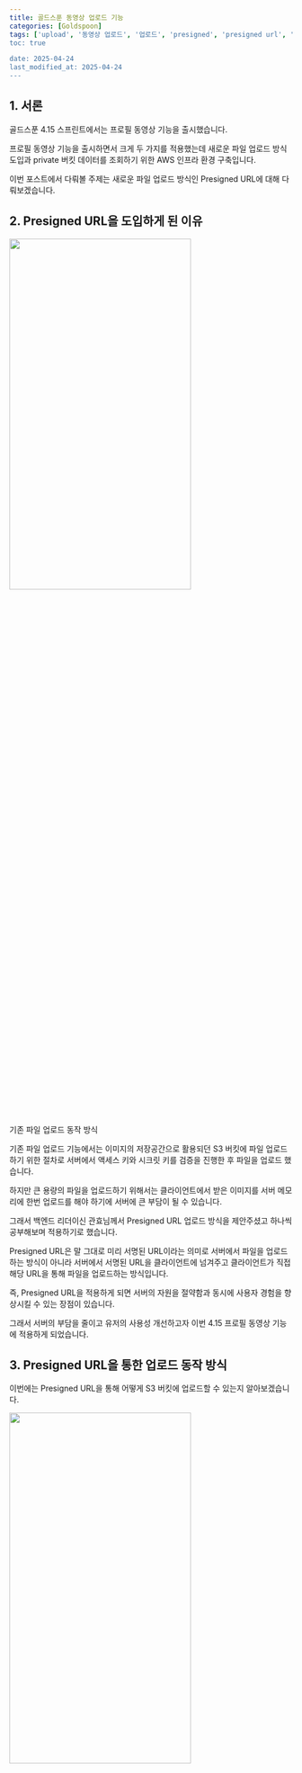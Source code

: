 ```yaml
---
title: 골드스푼 동영상 업로드 기능
categories: [Goldspoon]
tags: ['upload', '동영상 업로드', '업로드', 'presigned', 'presigned url', 'presigned-url]
toc: true

date: 2025-04-24
last_modified_at: 2025-04-24
---
```


## 1. 서론

골드스푼 4.15 스프린트에서는 프로필 동영상 기능을 출시했습니다.

프로필 동영상 기능을 출시하면서 크게 두 가지를 적용했는데 새로운 파일 업로드 방식 도입과 private 버킷 데이터를 조회하기 위한 AWS 인프라 환경 구축입니다.

이번 포스트에서 다뤄볼 주제는 새로운 파일 업로드 방식인 Presigned URL에 대해 다뤄보겠습니다.

## 2. Presigned URL을 도입하게 된 이유

<div class="div-post-img">
  <img src="https://d36u0n6bmvvikl.cloudfront.net/blog/presigned-url/presigned_url12.png" width="80%" height="40%" /><br>
  <p>기존 파일 업로드 동작 방식</p> 
</div>

기존 파일 업로드 기능에서는 이미지의 저장공간으로 활용되던 S3 버킷에 파일 업로드하기 위한 절차로 서버에서 액세스 키와 시크릿 키를 검증을 진행한 후 파일을 업로드 했습니다.

하지만 큰 용량의 파일을 업로드하기 위해서는 클라이언트에서 받은 이미지를 서버 메모리에 한번 업로드를 해야 하기에 서버에 큰 부담이 될 수 있습니다.

그래서 백엔드 리더이신 관효님께서 Presigned URL 업로드 방식을 제안주셨고 하나씩 공부해보며 적용하기로 했습니다.

Presigned URL은 말 그대로 미리 서명된 URL이라는 의미로 서버에서 파일을 업로드하는 방식이 아니라 서버에서 서명된 URL을 클라이언트에 넘겨주고 클라이언트가 직접 해당 URL을 통해 파일을 업로드하는 방식입니다.

즉, Presigned URL을 적용하게 되면 서버의 자원을 절약함과 동시에 사용자 경험을 향상시킬 수 있는 장점이 있습니다.

그래서 서버의 부담을 줄이고 유저의 사용성 개선하고자 이번 4.15 프로필 동영상 기능에 적용하게 되었습니다.

## 3. Presigned URL을 통한 업로드 동작 방식

이번에는 Presigned URL을 통해 어떻게 S3 버킷에 업로드할 수 있는지 알아보겠습니다.

<div class="div-post-img">
  <img src="https://d36u0n6bmvvikl.cloudfront.net/blog/presigned-url/presigned_url1.webp" width="80%" height="40%" /><br>
  <p>Presigned URL 업로드 동작 방식 <a href="https://opstree.com/blog/2024/08/06/uploading-files-using-pre-signed-urls-to-a-specific-storage-class" target="blank">[출처]</a></p> 
</div>

> 1. 클라이언트는 서버에 파일 업로드 request를 보냅니다. 이때 파일을 보내지 않습니다.
>
> 2. 클라이언트의 요청을 받은 서버는 AWS S3 서비스에 인증 정보와 함께 서명 요청합니다.
>
> 3. AWS S3 서비스는 인증 정보가 유효한지 판단하고 유효하다면 서명된 URL을 반환합니다.
>
> 4. AWS S3 서비스로부터 받은 서명된 URL을 클라이언트에 반환합니다.
>
> 5. 클라이언트는 해당 URL로 AWS S3 버킷에 파일을 업로드합니다.

이때, 한 가지 우려되는 점이 있는데 클라이언트가 인증된 URL을 가지고 있다는 것입니다.

보안상 위험할 수 있는 부분인데 그렇기에 무한정 URL을 통해 업로드할 수 없도록 유효 기간을 지정합니다.

## 4. 공식 문서 코드를 통해 Presigned URL을 사용하여 파일 업로드 해보기

이번에는 공식 문서 코드를 통해 Presigned URL을 사용한 파일 업로드를 해보겠습니다.

준비물은 Spring Boot 환경과 AWS 계정, 테스트 이미지 그리고 API 테스트 도구(Postman) 입니다.

먼저, 파일을 업로드할 S3 버킷을 생성합니다. 

이때 테스트를 위해 버킷 타입을 public으로 지정하겠습니다. 

![S3 버킷 생성](https://d36u0n6bmvvikl.cloudfront.net/blog/presigned-url/presigned_url2.png)

그리고 계정의 Key를 생성해야 하는데 IAM 사용자 페이지의 보안 자격 증명 탭에서 생성할 수 있습니다.

생성할 때 나오는 사용 사례는 `AWS 외부에서 실행되는 애플리케이션`을 선택하여 생성합니다.

Key를 생성하면 csv 파일을 다운 받을 수 있는데 페이지를 벗어나면 다시 볼 수 없으니 다운로드 해놓습니다.

![AWS Access Key 생성](https://d36u0n6bmvvikl.cloudfront.net/blog/presigned-url/presigned_url4.png)

그럼 AWS 세팅은 끝입니다! 참 쉽죠? 😀

이제 Spring Boot 환경을 세팅해보겠습니다.

초기 세팅은 간단하게 `Spring Web` 만 지정합니다.

![Spring Boot 환경 세팅](https://d36u0n6bmvvikl.cloudfront.net/blog/presigned-url/presigned_url3.png)

생성한 프로젝트에 있는 `build.gradle` 파일에서 AWS SDK dependency를 추가합니다.

```groovy
  implementation "software.amazon.awssdk:s3:2.20.0"
```

마지막으로 Presigned URL을 받을 수 있도록 컨트롤러와 서비스를 간단하게 생성합니다.

```java
  @RestController
  @RequestMapping("/upload")
  public class UploadController {
    private final UploadService uploadService;

    public UploadController(UploadService uploadService) {
      this.uploadService = uploadService;
    }

    @GetMapping("")
    public ResponseEntity<String> getPresignedUrl() {
      return ResponseEntity.ok(uploadService.getPresignedUrl());
    }
  }
```

```java
  @Service
  public class UploadService {

    @Value("${aws.access-key}")
    private String accessKey;

    @Value("${aws.secret-key}")
    private String secretKey;

    public String getPresignedUrl() {
        return "";
    }
  }
```

이렇게 하면 모든 Spring Boot 환경 세팅은 끝입니다.

그럼 이제부터 AWS SDK를 통해 Presigned URL을 조회해보겠습니다.

코드는 [AWS 공식문서](https://docs.aws.amazon.com/AmazonS3/latest/API/s3_example_s3_Scenario_PresignedUrl_section.html){:target="_blank"}를 참조했습니다.

```java
  public String getPresignedUrl() {
    String bucketName = "bucket-name";  // S3 버킷 이름
    String keyName = "key-name";        // 버킷 내 경로 및 파일명

    try (S3Presigner presigner = S3Presigner.create()) {
      PutObjectRequest objectRequest = PutObjectRequest.builder()
                                                       .bucket(bucketName)
                                                       .key(keyName)
                                                       .build();

      PutObjectPresignRequest presignRequest = PutObjectPresignRequest.builder()
                                                                      .signatureDuration(Duration.ofMinutes(10))
                                                                      .putObjectRequest(objectRequest)
                                                                      .build();


      PresignedPutObjectRequest presignedRequest = presigner.presignPutObject(presignRequest);

      return presignedRequest.url().toExternalForm();
    }
  }
```

코드를 한 부분씩 보겠습니다.

먼저, Presigned URL 조회를 위해 가장 중요한 `S3Presigner`입니다.

```java
  try (S3Presigner presigner = S3Presigner.create())
```

S3Presigner 클래스 내부로 진입하면 다음과 같이 작성되어 있습니다.

![S3Presigner 내부 코드](https://d36u0n6bmvvikl.cloudfront.net/blog/presigned-url/presigned_url5.png)

해석하면 DefaultAwsRegionProviderChain에서 로드되고 자격 증명은 DefaultCredentialsProvider에서 로드된다면서
그와 함께 각 순서에 맞게 인증이 이루어진다고 되어 있습니다.

![DefaultCredentialsProvider](https://d36u0n6bmvvikl.cloudfront.net/blog/presigned-url/presigned_url6.png)

저는 간단하게 2번의 환경 변수를 통해 설정해보겠습니다.

IntelliJ 기준 우측 상단에 있는 Edit Configurations에 진입하면 다음과 같이 나오는데 Environment variables 위치에 `AWS_ACCESS_KEY`와 `AWS_SECRET_ACCESS_KEY`를 입력합니다.

![Environment Variable](https://d36u0n6bmvvikl.cloudfront.net/blog/presigned-url/presigned_url8.png)

다음은 presigned URL을 사용하여 파일 업로드할 때의 버킷의 이름과 버킷 내 경로 그리고 파일명을 설정하는 부분입니다.

```java
  PutObjectRequest objectRequest = PutObjectRequest.builder()
                                                 .bucket(bucketName)
                                                 .key(keyName)
                                                 .build();
```

추후에 파일 업로드를 하면 해당 경로로 저장되게 됩니다.

다음은 앞서 등록한 정보와 함께 서명된 URL의 유효 기간을 설정하는 부분입니다.

```java
  PutObjectPresignRequest presignRequest = PutObjectPresignRequest.builder()
                                                                  .signatureDuration(Duration.ofMinutes(10))
                                                                  .putObjectRequest(objectRequest)
                                                                  .build();
```

유효 기간은 보안을 위해 오랜 기간으로 설정하지 않도록 합니다.

다음은 실제로 AWS S3 서비스 API 호출을 하는 부분입니다.

```java
  PresignedPutObjectRequest presignedRequest = presigner.presignPutObject(presignRequest);
```

해당 API의 결과로 우리가 원하는 presigned URL을 받을 수 있습니다.

자, 그럼 모든 준비는 완료되었습니다.

이제 API 테스트 도구로 파일을 업로드 해보겠습니다.

API 테스트 도구는 여러 가지가 있고 그 중 아무거나 사용하면 됩니다. 저는 postman을 사용하겠습니다.

앞서 생성했던 `UploadController` 경로로 호출합니다.

그럼 아래와 같이 Presigned URL을 받을 수 있습니다.

![Get presigned url](https://d36u0n6bmvvikl.cloudfront.net/blog/presigned-url/presigned_url9.png)

URL을 복사하고 새로운 request 창을 열어 해당 URL을 붙여넣기 합니다.

이 때 가장 중요한 것은 "PUT 메서드"로 호출하는 것입니다. 다른 메서드로 호출하면 정상적으로 나오지 않으니 주의해주세요.

그리고 body 데이터에 binary 형태로 테스트 이미지를 업로드합니다.

정상적으로 업로드가 된 경우 아래와 같이 200 코드에 빈 값으로 나옵니다.

![File upload](https://d36u0n6bmvvikl.cloudfront.net/blog/presigned-url/presigned_url10.png)

만약, 시그니처 관련 오류가 나오는 경우, AWS에서 발급한 액세스 키나 시크릿 키를 확인해주세요.

그럼 이제 실제로 S3에 업로드 되었는지 확인해봅시다.

![Confirm Image](https://d36u0n6bmvvikl.cloudfront.net/blog/presigned-url/presigned_url11.png)

우리가 원하는 버킷과 경로에 설정한 파일명으로 업로드 된 것을 볼 수 있습니다.

## 5. 퍼블릭 액세스가 차단된 버킷의 접근

이렇게 하면 퍼블릭 액세스가 열려있는 버킷에 저장한 이미지를 외부에서 손쉽게 접근할 수 있습니다.

하지만 프로필 이미지나 동영상의 경우는 개인정보이므로 외부에서의 접근을 막기 위해 퍼블릭 액세스를 차단합니다.

그럼 이런 경우에 어떤 방법으로 버킷 파일을 조회할 수 있을까요?

그 방법은 다음 포스트에서 다룰 예정이니 기대해주세요.